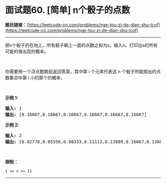 # 面试题60. [简单] n个骰子的点数

**题目链接：**[https://leetcode-cn.com/problems/nge-tou-zi-de-dian-shu-lcof](https://leetcode-cn.com/problems/nge-tou-zi-de-dian-shu-lcof)

---

<div class="content__1Y2H">
 <div class="notranslate">
  <p>把n个骰子扔在地上，所有骰子朝上一面的点数之和为s。输入n，打印出s的所有可能的值出现的概率。</p> 
  <p>&nbsp;</p> 
  <p>你需要用一个浮点数数组返回答案，其中第 i 个元素代表这 n 个骰子所能掷出的点数集合中第 i 小的那个的概率。</p> 
  <p>&nbsp;</p> 
  <p><strong>示例 1:</strong></p> 
  <pre class="language-text"><strong>输入:</strong> 1
<strong>输出:</strong> [0.16667,0.16667,0.16667,0.16667,0.16667,0.16667]
</pre> 
  <p><strong>示例&nbsp;2:</strong></p> 
  <pre class="language-text"><strong>输入:</strong> 2
<strong>输出:</strong> [0.02778,0.05556,0.08333,0.11111,0.13889,0.16667,0.13889,0.11111,0.08333,0.05556,0.02778]</pre> 
  <p>&nbsp;</p> 
  <p><strong>限制：</strong></p> 
  <p><code>1 &lt;= n &lt;= 11</code></p> 
 </div>
</div>

---

```

```